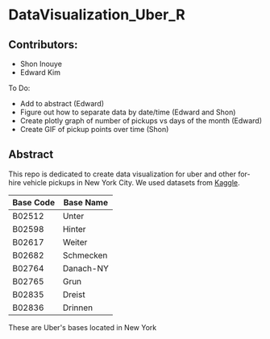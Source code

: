 # DataVisualization_Uber_R

## Contributors:
+ Shon Inouye
+ Edward Kim

To Do:
+ Add to abstract (Edward)
+ Figure out how to separate data by date/time (Edward and Shon)
+ Create plotly graph of number of pickups vs days of the month (Edward)
+ Create GIF of pickup points over time (Shon) 

## Abstract
This repo is dedicated to create data visualization for uber and other for-hire vehicle pickups in New York City. We used datasets from [Kaggle](https://www.kaggle.com/fivethirtyeight/uber-pickups-in-new-york-city).


Base Code | Base Name
---|---------
B02512 | Unter
B02598 | Hinter
B02617 | Weiter
B02682 | Schmecken
B02764 | Danach-NY
B02765 | Grun
B02835 | Dreist
B02836 | Drinnen

These are Uber's bases located in New York
